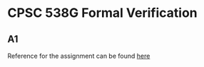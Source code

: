 # CPSC 538G Formal Verification

## A1
Reference for the assignment can be found [here](http://www.cs.ubc.ca/~mrg/cs538g/2016-1/hw/index.html)
